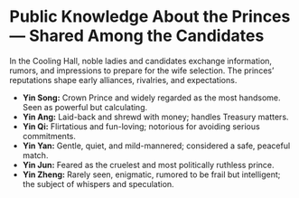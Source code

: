 # **Public Knowledge About the Princes — Shared Among the Candidates**
In the Cooling Hall, noble ladies and candidates exchange information, rumors, and impressions to prepare for the wife selection. The princes’ reputations shape early alliances, rivalries, and expectations.  

- **Yin Song:** Crown Prince and widely regarded as the most handsome. Seen as powerful but calculating.  
- **Yin Ang:** Laid-back and shrewd with money; handles Treasury matters.  
- **Yin Qi:** Flirtatious and fun-loving; notorious for avoiding serious commitments.  
- **Yin Yan:** Gentle, quiet, and mild-mannered; considered a safe, peaceful match.  
- **Yin Jun:** Feared as the cruelest and most politically ruthless prince.  
- **Yin Zheng:** Rarely seen, enigmatic, rumored to be frail but intelligent; the subject of whispers and speculation.
